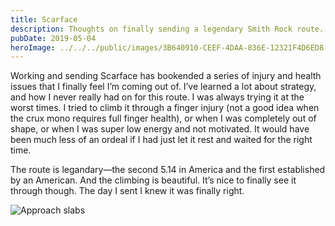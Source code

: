 ```yaml
---
title: Scarface
description: Thoughts on finally sending a legendary Smith Rock route.
pubDate: 2019-05-04
heroImage: ../../../public/images/3B640910-CEEF-4DAA-836E-12321F4D6ED8.JPG
---
```


Working and sending Scarface has bookended a series of injury and health issues that I finally feel I’m coming out of. I’ve learned a lot about strategy, and how I never really had on for this route. I was always trying it at the worst times. I tried to climb it through a finger injury (not a good idea when the crux mono requires full finger health), or when I was completely out of shape, or when I was super low energy and not motivated. It would have been much less of an ordeal if I had just let it rest and waited for the right time.

The route is legandary—the second 5.14 in America and the first established by an American. And the climbing is beautiful. It’s nice to finally see it through though. The day I sent I knew it was finally right.

![Approach slabs](/images/Dolomite-Tower-Approach-Slabs.jpg)


